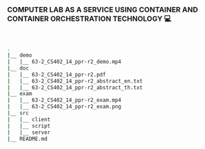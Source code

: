 ### COMPUTER LAB AS A SERVICE USING CONTAINER AND CONTAINER ORCHESTRATION TECHNOLOGY 💻
<br>

```bash
.
|__ demo
|   |__ 63-2_CS402_14_ppr-r2_demo.mp4
|__ doc
|   |__ 63-2_CS402_14_ppr-r2.pdf
|   |__ 63-2_CS402_14_ppr-r2_abstract_en.txt
|   |__ 63-2_CS402_14_ppr-r2_abstract_th.txt
|__ exam
|   |__ 63-2_CS402_14_ppr-r2_exam.mp4
|   |__ 63-2_CS402_14_ppr-r2_exam.png
|__ src
|   |__ client
|   |__ script
|   |__ server
|__ README.md
```
